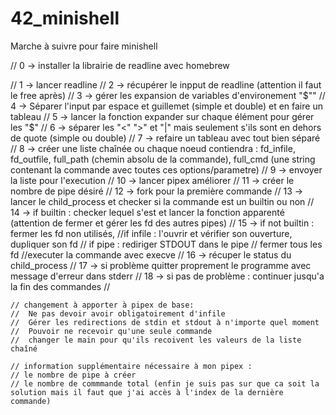 # 42_minishell

Marche à suivre pour faire minishell

  // 0 -> installer la librairie de readline avec homebrew

  //	1 -> lancer readline
	//	2 -> récupérer le  inpput de readline (attention il faut le free après)
	//	3 -> gérer les expansion de variables d'environement "$""
	//	4 -> Séparer l'input par espace et guillemet (simple et double) et en faire un tableau
	//	5 -> lancer la fonction expander sur chaque élément pour gérer les "$"
	//	6 -> séparer les "<" ">" et "|" mais seulement s'ils sont en dehors de quote (simple ou double)
	//	7 -> refaire un tableau avec tout bien séparé
	//	8 -> créer une liste chaînée ou chaque noeud contiendra : fd_infile, fd_outfile, full_path (chemin absolu de la commande), full_cmd (une string contenant la commande avec toutes ces options/parametre)
	//	9 -> envoyer la liste pour l'execution
	//	10 -> lancer pipex améliorer
	//	11 -> créer le nombre de pipe désiré
	//	12 -> fork pour la première commande
	//	13 -> lancer le child_process et checker si la commande est un builtin ou non
	//	14 -> if builtin : checker lequel s'est et lancer la fonction apparenté (attention de fermer et gérer les fd des autres pipes)
	//	15 -> if not builtin : fermer les fd non utilisés,
								//if infile : l'ouvrir et vérifier son ouverture, dupliquer son fd
								// if pipe : rediriger STDOUT dans le pipe
								// fermer tous les fd
								//executer la commande avec execve
	//	16 -> récuper le status du child_process
	//	17 -> si problème quitter proprement le programme avec message d'erreur dans stderr
	//	18 -> si pas de problème : continuer jusqu'a la fin des commandes
	// 
								

	// changement à apporter à pipex de base: 
	//	Ne pas devoir avoir obligatoirement d'infile
	//	Gérer les redirections de stdin et stdout à n'importe quel moment
	//	Pouvoir ne recevoir qu'une seule commande
	//	changer le main pour qu'ils recoivent les valeurs de la liste chaîné

	// information supplémentaire nécessaire à mon pipex :
	// le nombre de pipe à créer
	// le nombre de commmande total (enfin je suis pas sur que ca soit la solution mais il faut que j'ai accès à l'index de la dernière commande)
